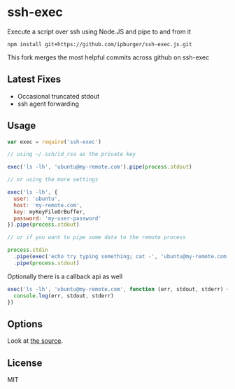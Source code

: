 # ssh-exec

Execute a script over ssh using Node.JS and pipe to and from it

```
npm install git+https://github.com/ipburger/ssh-exec.js.git
```

This fork merges the most helpful commits across github on ssh-exec

## Latest Fixes

- Occasional truncated stdout 
- ssh agent forwarding



## Usage

``` js
var exec = require('ssh-exec')

// using ~/.ssh/id_rsa as the private key

exec('ls -lh', 'ubuntu@my-remote.com').pipe(process.stdout)

// or using the more settings

exec('ls -lh', {
  user: 'ubuntu',
  host: 'my-remote.com',
  key: myKeyFileOrBuffer,
  password: 'my-user-password'
}).pipe(process.stdout)

// or if you want to pipe some data to the remote process

process.stdin
  .pipe(exec('echo try typing something; cat -', 'ubuntu@my-remote.com'))
  .pipe(process.stdout)
```

Optionally there is a callback api as well

``` js
exec('ls -lh', 'ubuntu@my-remote.com', function (err, stdout, stderr) {
  console.log(err, stdout, stderr)
})
```

## Options

Look at [the source](https://github.com/ipburger/ssh-exec.js/blob/47d4cec9c8b92c75471ccdbad5f609ac69a6462d/index.js#L82).

## License

MIT
